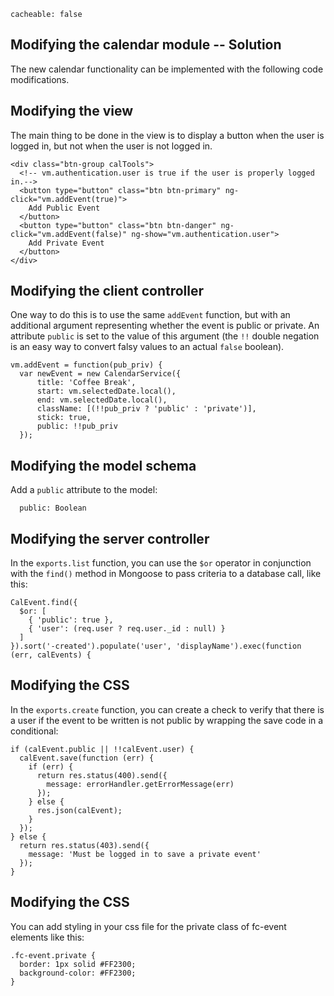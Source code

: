 ```
cacheable: false
```

## Modifying the calendar module -- Solution

The new calendar functionality can be implemented with the following code modifications.

## Modifying the view

The main thing to be done in the view is to display a button when the user is logged in, but not when the user is not logged in.


    <div class="btn-group calTools">
      <!-- vm.authentication.user is true if the user is properly logged in.-->
      <button type="button" class="btn btn-primary" ng-click="vm.addEvent(true)">
        Add Public Event
      </button>
      <button type="button" class="btn btn-danger" ng-click="vm.addEvent(false)" ng-show="vm.authentication.user">
        Add Private Event
      </button>
    </div>



## Modifying the client controller

One way to do this is to use the same `addEvent` function, but with an additional argument representing whether the event is public or private.  An attribute `public` is set to the value of this argument (the `!!` double negation is an easy way to convert falsy values to an actual `false` boolean).

    vm.addEvent = function(pub_priv) {
      var newEvent = new CalendarService({
          title: 'Coffee Break',
          start: vm.selectedDate.local(),
          end: vm.selectedDate.local(),
          className: [(!!pub_priv ? 'public' : 'private')],
          stick: true,
          public: !!pub_priv
      });


## Modifying the model schema

Add a `public` attribute to the model:

      public: Boolean


## Modifying the server controller

In the `exports.list` function, you can use the `$or` operator in conjunction with the `find()` method in Mongoose to pass criteria to a database call, like this:

    CalEvent.find({
      $or: [
        { 'public': true },
        { 'user': (req.user ? req.user._id : null) }
      ]
    }).sort('-created').populate('user', 'displayName').exec(function (err, calEvents) {

<!-- darn markdown_ -->

## Modifying the CSS

In the `exports.create` function, you can create a check to verify that there is a user if the event to be written is not public by wrapping the save code in a conditional:

    if (calEvent.public || !!calEvent.user) {
      calEvent.save(function (err) {
        if (err) {
          return res.status(400).send({
            message: errorHandler.getErrorMessage(err)
          });
        } else {
          res.json(calEvent);
        }
      });
    } else {
      return res.status(403).send({
        message: 'Must be logged in to save a private event'
      });
    }


## Modifying the CSS

You can add styling in your css file for the private class of fc-event elements like this:

    .fc-event.private {
      border: 1px solid #FF2300;
      background-color: #FF2300;
    }
